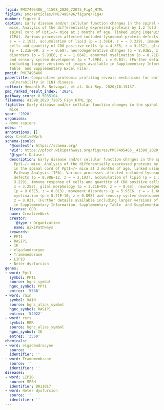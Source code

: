 ```yaml
---
figid: PMC7495486__41598_2020_72075_Fig4_HTML
figlink: pmc/articles/PMC7495486/figure/Fig4/
number: Figure 4
caption: Early disease and/or cellular function changes in the spinal cord of Ppt1−/−
  mice. Analysis of the differentially expressed proteins by 1.2 fold (20%) in the
  spinal cord of Ppt1−/− mice at 3 months of age, linked using Ingenuity Pathway Analysis
  (IPA). Various processes affected included—lysosomal protein defects (p = 8.98E−12,
  z = − 2.193), accumulation of lipid (p = 1.38E4, z = − 3.229), immune response of
  cells and quantity of CD8 positive cells (p = 4.3E5, z = 3.252), glial morphology
  (p = 1.21E−09, z = − 0.68), neurodegenerative changes (p = 8.03E5, z = 0.813), movement
  disorders (p = 5.93E6, z = − 1.664), abnormal myelination (p = 8.71E−10, z = 0.898)
  and sensory system development (p = 7.39E4, z = 0.83). (Further details available
  including larger versions of images available in Supplementary Information, Supplementary
  Table  and Supplementary Excel File).
pmcid: PMC7495486
papertitle: Comparative proteomic profiling reveals mechanisms for early spinal cord
  vulnerability in CLN1 disease.
reftext: Hemanth R. Nelvagal, et al. Sci Rep. 2020;10:15157.
pmc_ranked_result_index: '28241'
pathway_score: 0.5035104
filename: 41598_2020_72075_Fig4_HTML.jpg
figtitle: Early disease and/or cellular function changes in the spinal cord of Ppt1−/−
  mice
year: '2020'
organisms:
- Homo sapiens
ndex: ''
annotations: []
seo: CreativeWork
schema-jsonld:
  '@context': https://schema.org/
  '@id': https://pfocr.wikipathways.org/figures/PMC7495486__41598_2020_72075_Fig4_HTML.html
  '@type': Dataset
  description: Early disease and/or cellular function changes in the spinal cord of
    Ppt1−/− mice. Analysis of the differentially expressed proteins by 1.2 fold (20%)
    in the spinal cord of Ppt1−/− mice at 3 months of age, linked using Ingenuity
    Pathway Analysis (IPA). Various processes affected included—lysosomal protein
    defects (p = 8.98E−12, z = − 2.193), accumulation of lipid (p = 1.38E4, z = −
    3.229), immune response of cells and quantity of CD8 positive cells (p = 4.3E5,
    z = 3.252), glial morphology (p = 1.21E−09, z = − 0.68), neurodegenerative changes
    (p = 8.03E5, z = 0.813), movement disorders (p = 5.93E6, z = − 1.664), abnormal
    myelination (p = 8.71E−10, z = 0.898) and sensory system development (p = 7.39E4,
    z = 0.83). (Further details available including larger versions of images available
    in Supplementary Information, Supplementary Table  and Supplementary Excel File).
  license: CC0
  name: CreativeWork
  creator:
    '@type': Organization
    name: WikiPathways
  keywords:
  - PPT1
  - RASIP1
  - IK
  - elgadandracyne
  - Tramemembrane
  - LIPID
  - Neter dysfurcion
genes:
- word: Ppt1
  symbol: PPT1
  source: hgnc_symbol
  hgnc_symbol: PPT1
  entrez: '5538'
- word: rain
  symbol: RAIN
  source: hgnc_alias_symbol
  hgnc_symbol: RASIP1
  entrez: '54922'
- word: rers
  symbol: RER
  source: hgnc_alias_symbol
  hgnc_symbol: IK
  entrez: '3550'
chemicals:
- word: elgadandracyne
  source: ''
  identifier: ''
- word: Tramemembrane
  source: ''
  identifier: ''
diseases:
- word: LIPID
  source: MESH
  identifier: D011017
- word: Neter dysfurcion
  source: ''
  identifier: ''
---
```

